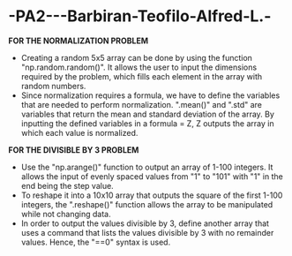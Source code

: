 # -PA2---Barbiran-Teofilo-Alfred-L.-

**FOR THE NORMALIZATION PROBLEM**
- Creating a random 5x5 array can be done by using the function "np.random.random()". It allows the user to input the dimensions required by the problem, which fills each element in the array with random numbers.
- Since normalization requires a formula, we have to define the variables that are needed to perform normalization. ".mean()" and ".std" are variables that return the mean and standard deviation of the array. By inputting the defined variables in a formula = Z, Z outputs the array in which each value is normalized.

**FOR THE DIVISIBLE BY 3 PROBLEM** 
- Use the "np.arange()" function to output an array of 1-100 integers. It allows the input of evenly spaced values from "1" to "101" with "1" in the end being the step value.
- To reshape it into a 10x10 array that outputs the square of the first 1-100 integers,  the ".reshape()" function allows the array to be manipulated while not changing data.
- In order to output the  values divisible by 3, define another array that uses a command that lists the values divisible by 3 with no remainder values. Hence, the "==0" syntax is used.
